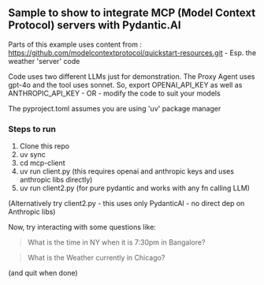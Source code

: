 
## Sample to show to integrate MCP (Model Context Protocol) servers with Pydantic.AI


Parts of this example uses content from : https://github.com/modelcontextprotocol/quickstart-resources.git - Esp. the weather 'server' code

Code uses two different LLMs just for demonstration. The Proxy Agent uses gpt-4o and the tool uses sonnet. 
So, export OPENAI_API_KEY as well as ANTHROPIC_API_KEY - OR - modify the code to suit your models

The pyproject.toml assumes you are using 'uv' package manager

### Steps to run
1. Clone this repo
1. uv sync
3. cd mcp-client
2. uv run client.py (this requires openai and anthropic keys and uses anthropic libs directly)
2. uv run client2.py (for pure pydantic and works with any fn calling LLM)

(Alternatively try client2.py - this uses only PydanticAI - no direct dep on  Anthropic libs)

Now, try interacting with some questions like:

> What is the time in NY when it is 7:30pm in Bangalore?

> What is the Weather currently in Chicago?

(and quit when done)

